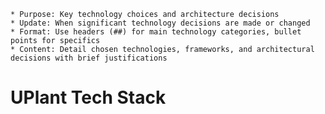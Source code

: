     * Purpose: Key technology choices and architecture decisions
    * Update: When significant technology decisions are made or changed
    * Format: Use headers (##) for main technology categories, bullet points for specifics
    * Content: Detail chosen technologies, frameworks, and architectural decisions with brief justifications

# UPlant Tech Stack

